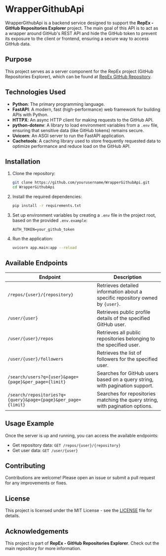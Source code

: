 # WrapperGithubApi

WrapperGithubApi is a backend service designed to support the **RepEx - GitHub Repositories Explorer** project. The main goal of this API is to act as a wrapper around GitHub's REST API and hide the GitHub token to prevent its exposure to the client or frontend, ensuring a secure way to access GitHub data.

## Purpose

This project serves as a server component for the RepEx project (GitHub Repositories Explorer), which can be found at [RepEx GitHub Repository](https://github.com/lordzerato/GitHub-repositories-explorer).

## Technologies Used

- **Python**: The primary programming language.
- **FastAPI**: A modern, fast (high-performance) web framework for building APIs with Python.
- **HTTPX**: An async HTTP client for making requests to the GitHub API.
- **python-dotenv**: A library to load environment variables from a `.env` file, ensuring that sensitive data (like GitHub tokens) remains secure.
- **Uvicorn**: An ASGI server to run the FastAPI application.
- **Cachetools**: A caching library used to store frequently requested data to optimize performance and reduce load on the GitHub API.

## Installation

1. Clone the repository:
    ```bash
    git clone https://github.com/yourusername/WrapperGithubApi.git
    cd WrapperGithubApi
    ```

2. Install the required dependencies:
    ```bash
    pip install -r requirements.txt
    ```

3. Set up environment variables by creating a `.env` file in the project root, based on the provided `.env.example`:
    ```env
    AUTH_TOKEN=your_github_token
    ```

4. Run the application:
    ```bash
    uvicorn app.main:app --reload
    ```

## Available Endpoints

| Endpoint | Description |
|----------|-------------|
| `/repos/{user}/{repository}` | Retrieves detailed information about a specific repository owned by `{user}`. |
| `/user/{user}` | Retrieves public profile details of the specified GitHub user. |
| `/user/{user}/repos` | Retrieves all public repositories belonging to the specified user. |
| `/user/{user}/followers` | Retrieves the list of followers for the specified user. |
| `/search/users?q={user}&page={page}&per_page={limit}` | Searches for GitHub users based on a query string, with pagination support. |
| `/search/repositories?q={query}&page={page}&per_page={limit}` | Searches for repositories matching the query string, with pagination options. |

## Usage Example

Once the server is up and running, you can access the available endpoints:

- Get repository data: `GET /repos/{user}/{repository}`
- Get user data: `GET /user/{user}`

## Contributing

Contributions are welcome! Please open an issue or submit a pull request for any improvements or fixes.

## License

This project is licensed under the MIT License - see the [LICENSE](LICENSE) file for details.

## Acknowledgements

This project is part of **RepEx - GitHub Repositories Explorer**. Check out the main repository for more information.
